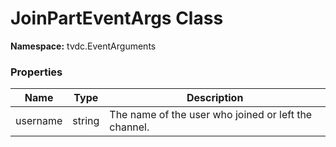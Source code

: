 # JoinPartEventArgs Class

**Namespace:** tvdc.EventArguments

### Properties
Name|Type|Description
----|----|-----------
username|string|The name of the user who joined or left the channel.
